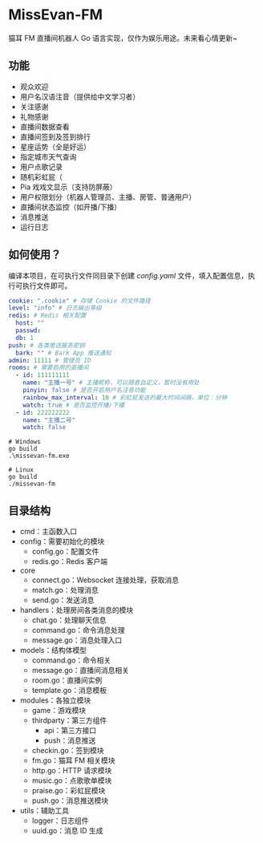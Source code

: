 # MissEvan-FM

猫耳 FM 直播间机器人 Go 语言实现，仅作为娱乐用途。未来看心情更新~

## 功能

- 观众欢迎
- 用户名汉语注音（提供给中文学习者）
- 关注感谢
- 礼物感谢
- 直播间数据查看
- 直播间签到及签到排行
- 星座运势（全是好运）
- 指定城市天气查询
- 用户点歌记录
- 随机彩虹屁（
- Pia 戏戏文显示（支持防屏蔽）
- 用户权限划分（机器人管理员、主播、房管、普通用户）
- 直播间状态监控（如开播/下播）
- 消息推送
- 运行日志

## 如何使用？

编译本项目，在可执行文件同目录下创建 _config.yaml_ 文件，填入配置信息，执行可执行文件即可。

```yaml
cookie: ".cookie" # 存储 Cookie 的文件路径 
level: "info" # 日志输出等级
redis: # Redis 相关配置
  host: ""
  passwd:
  db: 1
push: # 各类推送服务密钥
  bark: "" # Bark App 推送通知
admin: 11111 # 管理员 ID
rooms: # 需要启用的直播间
  - id: 111111111
    name: "主播一号" # 主播昵称，可以随意自定义，暂时没有用处
    pinyin: false # 是否开启用户名注音功能
    rainbow_max_interval: 10 # 彩虹屁发送的最大时间间隔，单位：分钟
    watch: true # 是否监控开播/下播
  - id: 222222222
    name: "主播二号"
    watch: false
```

```shell
# Windows
go build
.\missevan-fm.exe

# Linux
go build
./missevan-fm
```

## 目录结构

- cmd：主函数入口
- config：需要初始化的模块
    - config.go：配置文件
    - redis.go：Redis 客户端
- core
    - connect.go：Websocket 连接处理，获取消息
    - match.go：处理消息
    - send.go：发送消息
- handlers：处理房间各类消息的模块
    - chat.go：处理聊天信息
    - command.go：命令消息处理
    - message.go：消息处理入口
- models：结构体模型
    - command.go：命令相关
    - message.go：直播间消息相关
    - room.go：直播间实例
    - template.go：消息模板
- modules：各独立模块
    - game：游戏模块
    - thirdparty：第三方组件
        - api：第三方接口
        - push：消息推送
    - checkin.go：签到模块
    - fm.go：猫耳 FM 相关模块
    - http.go：HTTP 请求模块
    - music.go：点歌歌单模块
    - praise.go：彩虹屁模块
    - push.go：消息推送模块
- utils：辅助工具
    - logger：日志组件
    - uuid.go：消息 ID 生成